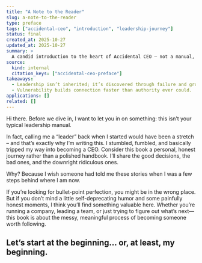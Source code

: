```yaml
---
title: "A Note to the Reader"
slug: a-note-to-the-reader
type: preface
tags: ["accidental-ceo", "introduction", "leadership-journey"]
status: final
created_at: 2025-10-27
updated_at: 2025-10-27
summary: >
  A candid introduction to the heart of Accidental CEO — not a manual, but a story-driven reflection on stumbling into leadership and learning through imperfection.
source:
  kind: internal
  citation_keys: ["accidental-ceo-preface"]
takeaways:
  - Leadership isn’t inherited; it’s discovered through failure and growth.
  - Vulnerability builds connection faster than authority ever could.
applications: []
related: []
---
```


Hi there. Before we dive in, I want to let you in on something: this isn’t your typical leadership manual.

In fact, calling me a “leader” back when I started would have been a stretch – and that’s exactly why I’m writing this. I stumbled, fumbled, and basically tripped my way into becoming a CEO. Consider this book a personal, honest journey rather than a polished handbook. I’ll share the good decisions, the bad ones, and the downright ridiculous ones.

Why? Because I wish someone had told me these stories when I was a few steps behind where I am now.

If you’re looking for bullet-point perfection, you might be in the wrong place. But if you don’t mind a little self-deprecating humor and some painfully honest moments, I think you’ll find something valuable here. Whether you’re running a company, leading a team, or just trying to figure out what’s next—this book is about the messy, meaningful process of becoming someone worth following.

Let’s start at the beginning… or, at least, my beginning.
---
